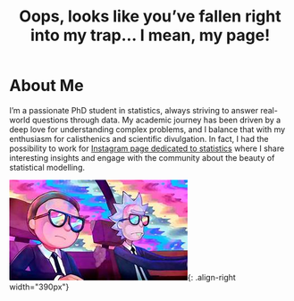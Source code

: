 ﻿---
permalink: /
title: "Oops, looks like you’ve fallen right into my trap... I mean, my page!"
author_profile: true
redirect_from: 
  - /about/
  - /about.html
---


# About Me

I’m a passionate PhD student in statistics, always striving to answer real-world questions through data.
My academic journey has been driven by a deep love for understanding complex problems,
and I balance that with my enthusiasm for calisthenics and scientific divulgation.
In fact, I had the possibility to work for [Instagram page dedicated to statistics](https://www.instagram.com/datajournalice?igsh=MTJwdHBiY3FpbjVvYg==) where I share interesting insights and engage with the community about the beauty of statistical modelling.

![Rick and Morty image](/images/rick.jfif){: .align-right width="390px"}
